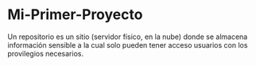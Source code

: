 # Mi-Primer-Proyecto

Un repositorio es un sitio (servidor físico, en la nube) donde se almacena información sensible a la cual solo pueden tener acceso usuarios con los provilegios necesarios.
